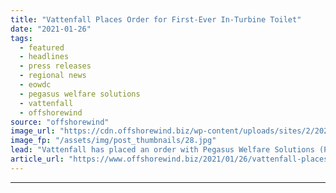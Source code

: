 ```yaml
---
title: "Vattenfall Places Order for First-Ever In-Turbine Toilet"
date: "2021-01-26"
tags: 
  - featured
  - headlines
  - press releases
  - regional news
  - eowdc
  - pegasus welfare solutions
  - vattenfall
  - offshorewind
source: "offshorewind"
image_url: "https://cdn.offshorewind.biz/wp-content/uploads/sites/2/2021/01/26094014/Vattenfall-Places-Order-for-First-Ever-In-Turbine-Toilet.jpg"
image_fp: "/assets/img/post_thumbnails/28.jpg"
lead: "Vattenfall has placed an order with Pegasus Welfare Solutions (PWS) for the offshore wind"
article_url: "https://www.offshorewind.biz/2021/01/26/vattenfall-places-order-for-first-ever-in-turbine-toilet/"
---
```


---
